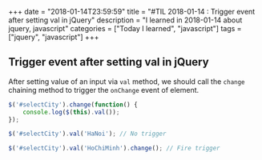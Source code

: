+++
date = "2018-01-14T23:59:59"
title = "#TIL 2018-01-14 : Trigger event after setting val in jQuery"
description = "I learned in 2018-01-14 about jquery, javascript"
categories = ["Today I learned", "javascript"]
tags = ["jquery", "javascript"]
+++



## Trigger event after setting val in jQuery

After setting value of an input via `val` method, we should call the `change` chaining method to trigger the `onChange` event of element.

```js
$('#selectCity').change(function() {
	console.log($(this).val());
});

$('#selectCity').val('HaNoi'); // No trigger

$('#selectCity').val('HoChiMinh').change(); // Fire trigger
```
